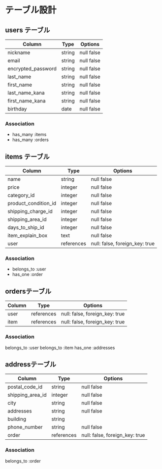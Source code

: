 # テーブル設計

## users テーブル

| Column             | Type    | Options    |
| ------------------ | ------  | ---------- |
| nickname           | string  | null false |
| email              | string  | null false |
| encrypted_password | string  | null false |
| last_name          | string  | null false |
| first_name         | string  | null false |
| last_name_kana     | string  | null false |
| first_name_kana    | string  | null false |
| birthday           | date    | null false |

### Association

- has_many :items
- has_many :orders

## items テーブル

| Column               | Type       | Options                        |
| -------------------- | ---------- | ------------------------------ |
| name                 | string     | null false                     |
| price                | integer    | null false                     |
| category_id          | integer    | null false                     |
| product_condition_id | integer    | null false                     |
| shipping_charge_id   | integer    | null false                     |
| shipping_area_id     | integer    | null false                     |
| days_to_ship_id      | integer    | null false                     |
| item_explain_box     | text       | null false                     |
| user                 | references | null: false, foreign_key: true |

### Association

- belongs_to :user
- has_one :order

## ordersテーブル

| Column                 | Type       | Options                       |
| ---------------------- | ---------- | ----------------------------- |
| user                   | references | null: false, foreign_key: true|
| item                   | references | null: false, foreign_key: true|

### Association

  belongs_to :user
  belongs_to :item
  has_one :addresses

## addressテーブル

| Column                    | Type          | Options                        |
| ------------------------- | ------------- | ------------------------------ |
| postal_code_id            | string        | null false                     |
| shipping_area_id          | integer       | null false                     |
| city                      | string        | null false                     |
| addresses                 | string        | null false                     |
| building                  | string        |                                |
| phone_number              | string        | null false                     |
| order                     | references    | null: false, foreign_key: true |

### Association

  belongs_to :order